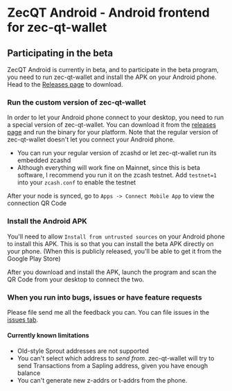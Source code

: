# ZecQT Android - Android frontend for zec-qt-wallet

## Participating in the beta
ZecQT Android is currently in beta, and to participate in the beta program, you need to run zec-qt-wallet and install the APK on your Android phone. Head to the [Releases page](https://github.com/adityapk00/zqwandroid/releases) to download. 

### Run the custom version of zec-qt-wallet
In order to let your Android phone connect to your desktop, you need to run a special version of zec-qt-wallet. You can download it from the [releases page](https://github.com/adityapk00/zqwandroid/releases) and run the binary for your platform. Note that the regular version of zec-qt-wallet doesn't let you connect your Android phone.

* You can run your regular version of zcashd or let zec-qt-wallet run its embedded zcashd
* Although everything will work fine on Mainnet, since this is beta software, I recommend you run it on the zcash testnet. Add `testnet=1` into your `zcash.conf` to enable the testnet

After your node is synced, go to `Apps -> Connect Mobile App` to view the connection QR Code

### Install the Android APK
You'll need to allow `Install from untrusted sources` on your Android phone to install this APK. This is so that you can install the beta APK directly on your phone. (When this is publicly released, you'll be able to get it from the Google Play Store)

After you download and install the APK, launch the program and scan the QR Code from your desktop to connect the two. 

### When you run into bugs, issues or have feature requests
Please file send me all the feedback you can. You can file issues in the [issues tab](https://github.com/adityapk00/zqwandroid/issues). 

#### Currently known limitations
* Old-style Sprout addresses are not supported
* You can't select which address to _send from_. zec-qt-wallet will try to send Transactions from a Sapling address, given you have enough balance
* You can't generate new z-addrs or t-addrs from the phone. 


